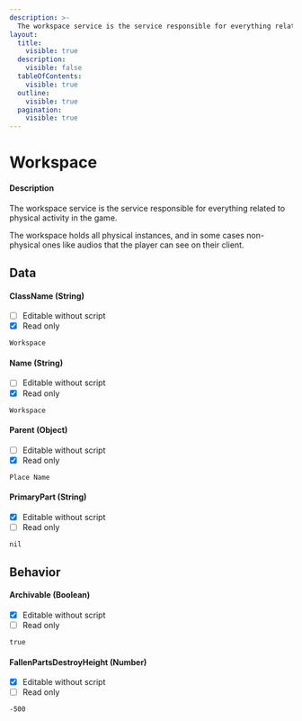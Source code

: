 ```yaml
---
description: >-
  The workspace service is the service responsible for everything related to physical activity in the game. The workspace holds all physical instances, and in some cases non-physical ones like audios that the player can see on their client.
layout:
  title:
    visible: true
  description:
    visible: false
  tableOfContents:
    visible: true
  outline:
    visible: true
  pagination:
    visible: true
---
```


# Workspace

#### Description

The workspace service is the service responsible for everything related to physical activity in the game.

The workspace holds all physical instances, and in some cases non-physical ones like audios that the player can see on their client.

## Data

#### ClassName (String)

* [ ] Editable without script
* [x] Read only

```
Workspace
```

#### Name (String)

* [ ] Editable without script
* [x] Read only

```
Workspace
```

#### Parent (Object)

* [ ] Editable without script
* [x] Read only

```
Place Name
```

#### PrimaryPart (String)

* [x] Editable without script
* [ ] Read only

```
nil
```

## Behavior

#### Archivable (Boolean)

* [x] Editable without script
* [ ] Read only

```
true
```

#### FallenPartsDestroyHeight (Number)

* [x] Editable without script
* [ ] Read only

```
-500
```
